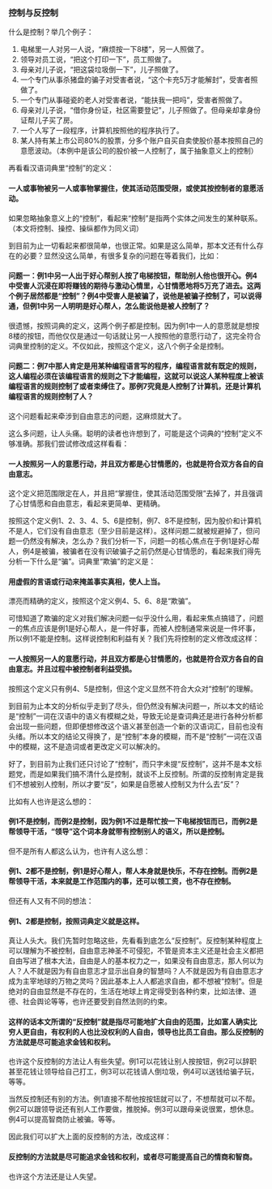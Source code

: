 ﻿### 控制与反控制

什么是控制？举几个例子：

1. 电梯里一人对另一人说，“麻烦按一下8楼”，另一人照做了。
2. 领导对员工说，“把这个打印一下”，员工照做了。
3. 母亲对儿子说，“把这袋垃圾倒一下”，儿子照做了。
4. 一个专门从事杀猪盘的骗子对受害者说，“这个卡充5万才能解封”，受害者照做了。
5. 一个专门从事碰瓷的老人对受害者说，“能扶我一把吗”，受害者照做了。
6. 母亲对儿子说，“借你身份证，社区需要登记”，儿子照做了。但母亲却拿身份证帮儿子买了房。
7. 一个人写了一段程序，计算机按照他的程序执行了。
8. 某人持有某上市公司80%的股票，分多个账户自买自卖使股价基本按照自己的意愿波动。（本例中是该公司的股价被一人控制了，属于抽象意义上的控制）

再看看汉语词典里“控制”的定义：

#### 一人或事物被另一人或事物掌握住，使其活动范围受限，或使其按控制者的意愿活动。

如果忽略抽象意义上的“控制”，看起来“控制”是指两个实体之间发生的某种联系。（本文将控制、操控、操纵都作为同义词）

到目前为止一切看起来都很简单，也很正常。如果是这么简单，那本文还有什么存在的必要？显然没这么简单，有很多复杂的问题在等着我们，比如：

####  问题一：例1中另一人出于好心帮别人按了电梯按钮，帮助别人他也很开心。例4中受害人沉浸在即将赚钱的期待与激动心情里，心甘情愿地将5万充了进去。这两个例子居然都是“控制”？例4中受害人是被骗了，说他是被骗子控制了，可以说得通，但例1中另一人明明是好心帮人，怎么能说他是被人控制了？

很遗憾，按照词典的定义，这两个例子都是控制。因为例1中一人的意愿就是想按8楼的按钮，而他仅仅是通过一句话就让另一人按照他的意愿行动了，这完全符合词典里控制的定义。不仅如此，按照这个定义，这八个例子全是控制。

####  问题二：例7中那人肯定是用某种编程语言写的程序，编程语言就有既定的规则，这人编程必须在该编程语言的规则之下才能编程，这就可以说这人某种程度上被该编程语言的规则控制了或者束缚住了。那例7究竟是人控制了计算机，还是计算机编程语言的规则控制了人？

这个问题看起来牵涉到自由意志的问题，这麻烦就大了。

这么多问题，让人头痛。聪明的读者也许想到了，可能是这个词典的“控制”定义不够准确。那我们尝试修改成这样看看：

#### 一人按照另一人的意愿行动，并且双方都是心甘情愿的，也就是符合双方各自的自由意志。

这个定义把范围限定在人，并且把“掌握住，使其活动范围受限”去掉了，并且强调了心甘情愿和自由意志，看起来更简单、更精确。

按照这个定义例1、2、3、4、5、6是控制，例7、8不是控制，因为股价和计算机不是人，它们没有自由意志（至少目前是这样）。这样问题二就被规避掉了，但问题一仍然没有解决，怎么办？我们分析一下，问题一的核心焦点在于例1是好心帮人，例4是被骗，被骗者在没有识破骗子之前仍然是心甘情愿的，看起来我们得先分析一下什么是“骗”。词典里“欺骗”的定义是：

#### 用虚假的言语或行动来掩盖事实真相，使人上当。

漂亮而精确的定义，按照这个定义例4、5、6、8是“欺骗”。

可惜知道了欺骗的定义对我们解决问题一似乎没什么用，看起来焦点搞错了，问题一的焦点应该是例1是好心帮人，是一件好事，而被人控制通常来说是一件坏事，所以例1不能是控制。这样说控制和利益有关？我们先将控制的定义修改成这样：

#### 一人按照另一人的意愿行动，并且双方都是心甘情愿的，也就是符合双方各自的自由意志。并且过程中被控制者利益受损。

按照这个定义只有例4、5是控制，但这个定义显然不符合大众对“控制”的理解。

到目前为止本文的分析似乎走到了尽头，但仍然没有解决问题一，所以本文的结论是“控制”一词在汉语中的语义有模糊之处，导致无论是查词典还是进行各种分析都会出现一些问题，但即便想修改这个语义甚至创造一个新的汉语词汇，目前也没有头绪。所以本文的结论又得换了，是“控制”本身的模糊，而不是“控制”一词在汉语中的模糊，这不是造词或者更改定义可以解决的。

好了，到目前为止我们还只讨论了“控制”，而只字未提“反控制”，这并不是本文标题党，而是如果我们搞不清什么是控制，就谈不上反控制。所谓的反控制肯定是我们不想被别人控制，所以才要“反”，如果是自愿被人控制又为什么去“反”？

比如有人也许是这么想的：

#### 例1不是控制，而例2是控制，因为例1不过是帮忙按一下电梯按钮而已，而例2是帮领导干活，“领导”这个词本身就带有控制别人的语义，所以是控制。

但不是所有人都这么认为，也许有人这么想：

#### 例1、2都不是控制，例1是好心帮人，帮人本身就是快乐，不存在控制。而例2是帮领导干活，本来就是工作范围内的事，还可以领工资，也不存在控制。

但还有人又有不同的想法：

#### 例1、2都是控制，按照词典定义就是这样。

真让人头大。我们先暂时忽略这些，先看看到底怎么“反控制”。反控制某种程度上可以理解为不被控制，自由意志神圣不可侵犯，不管是资本主义还是社会主义都把自由写进了根本大法，自由是人的基本权力之一，如果没有自由意志，那人何以为人？人不就是因为有自由意志才显示出自身的智慧吗？人不就是因为有自由意志才成为主宰地球的万物之灵吗？因此基本上人人都追求自由，都不想被“控制”。但是绝对的自由显然是不存在的，生活在地球上肯定得受到各种约束，比如法律、道德、社会舆论等等，也许还要受到自然法则的约束。

#### 这样的话本文所谓的“反控制”就是指尽可能地扩大自由的范围，比如富人确实比穷人更自由，有权利的人也比没权利的人自由，领导也比员工自由。那么反控制的方法就是尽可能追求金钱和权利。

也许这个反控制的方法让人有些失望。例1可以花钱让别人按按钮，例2可以辞职甚至花钱让领导给自己打工，例3可以花钱请人倒垃圾，例4可以送钱给骗子玩，等等。

当然反控制还有别的方法。例1直接不帮他按按钮就可以了，不想帮就可以不帮。例2可以跟领导说还有别人工作要做，推脱掉。例3可以跟母亲说很累，想休息。例4可以提高智商防止被骗。等等。

因此我们可以扩大上面的反控制的方法，改成这样：

#### 反控制的方法就是尽可能追求金钱和权利，或者尽可能提高自己的情商和智商。

也许这个方法还是让人失望。
